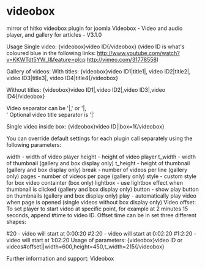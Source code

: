 # videobox
mirror of hitko videobox plugin for joomla
Videobox - Video and audio player, and gallery for articles - V3.1.0

Usage
Single video:
{videobox}video ID{/videobox}
(video ID is what's coloured blue in the following links: http://www.youtube.com/watch?v=KKWTdt5YW_I&feature=plcp
http://vimeo.com/31778558)

Gallery of videos:
With titles:
{videobox}video ID1|title1|,
video ID2|title2|,
video ID3|title3|,
video ID4|title4{/videobox}

Without titles:
{videobox}video ID1|,video ID2|,video ID3|,video ID4{/videobox}

Video separator can be '|,' or '|,<br />'
Optional video title separator is '|'

Single video inside box:
{videobox}video ID||box=1{/videobox}

You can override default settings for each plugin call separately using the following parameters:

width - width of video player
height - height of video player
t_width - width of thumbnail (gallery and box display only)
t_height - height of thumbnail (gallery and box display only)
break - number of videos per line (gallery only)
pages - number of videos per page (gallery only)
style - custom style for box video containter (box only)
lightbox - use lightbox effect when thumbnail is clicked (gallery and box display only)
button - show play button on thumbnails (gallery and box display only)
play - automatically play video when page is opened (single videos without box display only)
Video offset:
To set player to start video at specific point, for example at 2 minutes 15 seconds, append #time to video ID. Offset time can be in set three different shapes:

#20 - video will start at 0:00:20
#2:20 - video will start at 0:02:20
#1:2:20 - video will start at 1:02:20
Usage of parameters:
{videobox}video ID or videos#offset||width=600,height=450,t_width=215{/videobox}

Further information and support: Videobox
